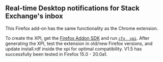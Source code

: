 ## Real-time Desktop notifications for Stack Exchange's inbox
This Firefox add-on has the same functionality as the Chrome extension.


To create the XPI, get the [Firefox Addon SDK](https://addons.mozilla.org/en-US/developers/docs/sdk/latest/dev-guide/index.html) and run [`cfx 
xpi`](https://addons.mozilla.org/en-US/developers/docs/sdk/latest/dev-guide/tutorials/getting-started-with-cfx.html#cfx-xpi).
After generating the XPI, test the extension in old/new Firefox versions, and update install.rdf inside the xpi for optimal compatibility. V1.5 has successfully been tested in Firefox 15.0 - 20.0a1.

